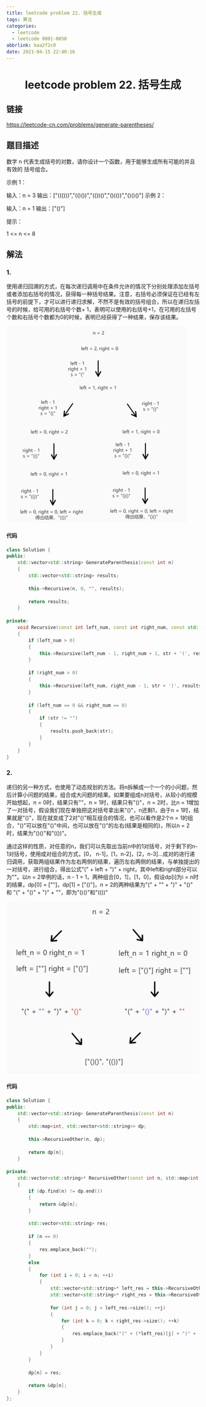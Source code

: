 ```yaml
---
title: leetcode problem 22. 括号生成
tags: 算法
categories:
  - leetcode
  - leetcode 0001-0050
abbrlink: baa2f2c0
date: 2021-04-15 22:40:16
---
```


# <center>leetcode problem 22. 括号生成</center>

## 链接

https://leetcode-cn.com/problems/generate-parentheses/



## 题目描述

数字 n 代表生成括号的对数，请你设计一个函数，用于能够生成所有可能的并且 有效的 括号组合。

 

示例 1：

输入：n = 3
输出：\[\"((()))\",\"(()())\",\"(())()\",\"()(())\",\"()()()\"\]
示例 2：

输入：n = 1
输出：\[\"()\"\]


提示：

1 <= n <= 8



## 解法

### 1.

使用递归回溯的方式，在每次递归调用中在条件允许的情况下分别处理添加左括号或者添加右括号的情况，获得每一种括号结果。注意，右括号必须保证在已经有左括号的前提下，才可以进行递归求解，不然不是有效的括号组合，所以在递归左括号的时候，给可用的右括号个数+ 1，表明可以使用的右括号+1，在可用的左括号个数和右括号个数都为0的时候，表明已经获得了一种结果，保存该结果。

<img src="leetcode-problem-22/p22_1.jpg" alt="p22_1" style="zoom: 50%;" />

#### 代码

```c++
class Solution {
public:
    std::vector<std::string> GenerateParenthesis(const int n)
    {
        std::vector<std::string> results;

        this->Recursive(n, 0, "", results);

        return results;
    }

private:
    void Recursive(const int left_num, const int right_num, const std::string& str, std::vector<std::string>& results)
    {
        if (left_num > 0)
        {
            this->Recursive(left_num - 1, right_num + 1, str + '(', results);
        }

        if (right_num > 0)
        {
            this->Recursive(left_num, right_num - 1, str + ')', results);
        }

        if (left_num == 0 && right_num == 0)
        {
            if (str != "")
            {
                results.push_back(str);
            }
        }
    }
}
```

### 2.

递归的另一种方式，也使用了动态规划的方法。将n拆解成一个一个的小问题，然后计算小问题的结果，组合成大问题的结果。如果要组成n对括号，从较小的规模开始想起，n = 0时，结果只有\"\"，n = 1时，结果只有\"()\"，n = 2时，比n = 1增加了一对括号，假设我们现在单独把这对括号拿出来\"()\"，n还剩1，由于n = 1时，结果就是\"()\"，现在就变成了2对\"()\"相互组合的情况，也可以看作是2个n = 1的组合，\"()\"可以放在\"()\"中间，也可以放在\"()\"的左右(结果是相同的)，所以n = 2时，结果为\"()()\"和\"(())\"。

通过这样的性质，对任意的n，我们可以先取出当前n中的1对括号，对于剩下的n-1对括号，使用成对组合的方式，\[0， n-1\]，\[1，n-2\]，\[2，n-3\]...成对的进行递归调用，获取两组结果作为左右两侧的结果，遍历左右两侧的结果，与单独提出的一对括号，进行组合，得出公式\"(\" + left + \")\" + right，其中left和right部分可以为\"\"。以n = 2举例的话，n - 1 = 1，两种组合\[0，1\]，\[1，0\]，假设dp\[i\]为i = n时的结果，dp\[0\] = \[\"\"\]，dp\[1\] = \[\"()\"\]，n = 2的两种结果为\"(\" + \"\" + \")\" + \"()\" 和 \"(\" + \"()\" + \")\" + \"\"，即为\"()()\"和\"(())\"

<img src="leetcode-problem-22/p22_2.jpg" alt="p22_2" style="zoom:50%;" />

#### 代码

```c++
class Solution {
public:
    std::vector<std::string> GenerateParenthesis(const int n)
    {
        std::map<int, std::vector<std::string>> dp;

        this->RecursiveOther(n, dp);

        return dp[n];
    }

private:
    std::vector<std::string>* RecursiveOther(const int n, std::map<int, std::vector<std::string>>& dp)
    {
        if (dp.find(n) != dp.end())
        {
            return &dp[n];
        }

        std::vector<std::string> res;

        if (n == 0)
        {
            res.emplace_back("");
        }
        else
        {
            for (int i = 0; i < n; ++i)
            {
                std::vector<std::string>* left_res = this->RecursiveOther(i, dp);
                std::vector<std::string>* right_res = this->RecursiveOther(n - i - 1, dp);

                for (int j = 0; j < left_res->size(); ++j)
                {
                    for (int k = 0; k < right_res->size(); ++k)
                    {
                        res.emplace_back("(" + (*left_res)[j] + ")" + (*right_res)[k]);
                    }
                }
            }
        }

        dp[n] = res;

        return &dp[n];
    }
};
```


